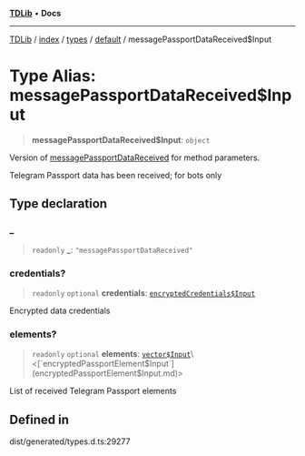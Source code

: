 [**TDLib**](../../../../../../README.md) • **Docs**

***

[TDLib](../../../../../../modules.md) / [index](../../../../../README.md) / [types](../../../README.md) / [default](../README.md) / messagePassportDataReceived$Input

# Type Alias: messagePassportDataReceived$Input

> **messagePassportDataReceived$Input**: `object`

Version of [messagePassportDataReceived](messagePassportDataReceived.md) for method parameters.

Telegram Passport data has been received; for bots only

## Type declaration

### \_

> `readonly` **\_**: `"messagePassportDataReceived"`

### credentials?

> `readonly` `optional` **credentials**: [`encryptedCredentials$Input`](encryptedCredentials$Input.md)

Encrypted data credentials

### elements?

> `readonly` `optional` **elements**: [`vector$Input`](vector$Input.md)\<[`encryptedPassportElement$Input`](encryptedPassportElement$Input.md)\>

List of received Telegram Passport elements

## Defined in

dist/generated/types.d.ts:29277
